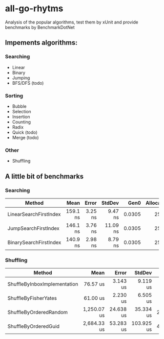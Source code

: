 # all-go-rhytms
Analysis of the popular algorithms, test them by xUnit and provide benchmarks by BenchmarkDotNet
## Impements algorithms:
### Searching
  - Linear
  - Binary
  - Jumping
  - BFS/DFS (todo)
### Sorting
  - Bubble
  - Selection
  - Insertion
  - Counting
  - Radix
  - Quick (todo)
  - Merge (todo)
### Other
  - Shuffling

## A little bit of benchmarks
### Searching
| Method                 | Mean     | Error   | StdDev   | Gen0   | Allocated |
|----------------------- |---------:|--------:|---------:|-------:|----------:|
| LinearSearchFirstIndex | 159.1 ns | 3.25 ns |  9.47 ns | 0.0305 |     256 B |
| JumpSearchFirstIndex   | 146.1 ns | 3.76 ns | 11.09 ns | 0.0305 |     256 B |
| BinarySearchFirstIndex | 140.9 ns | 2.98 ns |  8.79 ns | 0.0305 |     256 B |

### Shuffling
| Method                       | Mean        | Error     | StdDev     | Gen0    | Gen1    | Gen2    | Allocated |
|----------------------------- |------------:|----------:|-----------:|--------:|--------:|--------:|----------:|
| ShuffleByInboxImplementation |    76.57 us |  3.143 us |   9.119 us |  9.5215 |  1.8311 |       - |  78.28 KB |
| ShuffleByFisherYates         |    61.00 us |  2.230 us |   6.505 us |  9.5215 |  1.8311 |       - |  78.28 KB |
| ShuffleByOrderedRandom       | 1,250.07 us | 24.638 us |  35.334 us | 27.3438 |  7.8125 |       - | 234.88 KB |
| ShuffleByOrderedGuid         | 2,684.33 us | 53.283 us | 103.925 us | 46.8750 | 46.8750 | 46.8750 | 351.93 KB |
